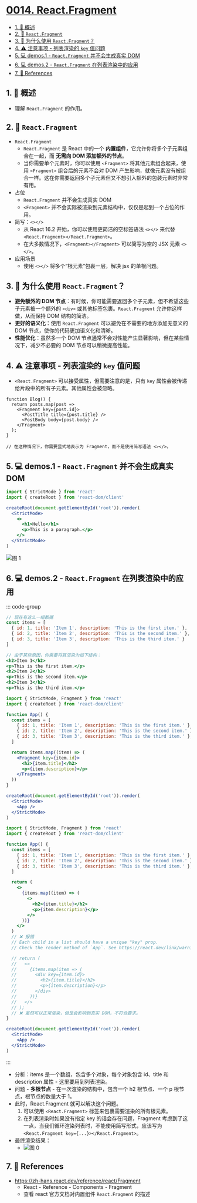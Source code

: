 # [0014. React.Fragment](https://github.com/Tdahuyou/TNotes.react/tree/main/notes/0014.%20React.Fragment)

<!-- region:toc -->

- [1. 📝 概述](#1--概述)
- [2. 📒 `React.Fragment`](#2--reactfragment)
- [3. 🤔 为什么使用 `React.Fragment`？](#3--为什么使用-reactfragment)
- [4. ⚠️ 注意事项 - 列表渲染的 `key` 值问题](#4-️-注意事项---列表渲染的-key-值问题)
- [5. 💻 demos.1 - `React.Fragment` 并不会生成真实 DOM](#5--demos1---reactfragment-并不会生成真实-dom)
- [6. 💻 demos.2 - `React.Fragment` 在列表渲染中的应用](#6--demos2---reactfragment-在列表渲染中的应用)
- [7. 🔗 References](#7--references)

<!-- endregion:toc -->

## 1. 📝 概述

- 理解 `React.Fragment` 的作用。

## 2. 📒 `React.Fragment`

- `React.Fragment`
  - `React.Fragment` 是 React 中的一个 **内置组件**，它允许你将多个子元素组合在一起，而 **无需向 DOM 添加额外的节点**。
  - 当你需要单个元素时，你可以使用 `<Fragment>` 将其他元素组合起来，使用 `<Fragment>` 组合后的元素不会对 DOM 产生影响，就像元素没有被组合一样。这在你需要返回多个子元素但又不想引入额外的包装元素时非常有用。
- 占位
  - `React.Fragment` 并不会生成真实 DOM
  - `<Fragment>` 并不会实际被渲染到元素结构中，仅仅是起到一个占位的作用。
- 简写：`<></>`
  - 从 React 16.2 开始，你可以使用更简洁的空标签语法 `<></>` 来代替 `<React.Fragment></React.Fragment>`。
  - 在大多数情况下，`<Fragment></Fragment>` 可以简写为空的 JSX 元素 `<></>`。
- 应用场景
  - 使用 `<></>` 将多个“根元素”包裹一层，解决 jsx 的单根问题。

## 3. 🤔 为什么使用 `React.Fragment`？

- **避免额外的 DOM 节点**：有时候，你可能需要返回多个子元素，但不希望这些子元素被一个额外的 `<div>` 或其他标签包裹。`React.Fragment` 允许你这样做，从而保持 DOM 结构的简洁。
- **更好的语义化**：使用 `React.Fragment` 可以避免在不需要的地方添加无意义的 DOM 节点，使你的代码更加语义化和清晰。
- **性能优化**：虽然多一个 DOM 节点通常不会对性能产生显著影响，但在某些情况下，减少不必要的 DOM 节点可以稍微提高性能。

## 4. ⚠️ 注意事项 - 列表渲染的 `key` 值问题

- `<React.Fragment>` 可以接受属性，但需要注意的是，只有 `key` 属性会被传递给片段中的所有子元素。其他属性会被忽略。

```js{3,6}
function Blog() {
  return posts.map(post =>
    <Fragment key={post.id}>
      <PostTitle title={post.title} />
      <PostBody body={post.body} />
    </Fragment>
  );
}

// 在这种情况下，你需要显式地表示为 Fragment，而不是使用简写语法 <></>。
```

## 5. 💻 demos.1 - `React.Fragment` 并不会生成真实 DOM

```jsx {6-9}
import { StrictMode } from 'react'
import { createRoot } from 'react-dom/client'

createRoot(document.getElementById('root')).render(
  <StrictMode>
    <>
      <h1>Hello</h1>
      <p>This is a paragraph.</p>
    </>
  </StrictMode>
)
```

![图 1](https://cdn.jsdelivr.net/gh/tnotesjs/imgs@main/2025-06-27-22-06-46.png)

## 6. 💻 demos.2 - `React.Fragment` 在列表渲染中的应用

::: code-group

```jsx [🎯 需求描述]
// 现在有这么一组数据
const items = [
  { id: 1, title: 'Item 1', description: 'This is the first item.' },
  { id: 2, title: 'Item 2', description: 'This is the second item.' },
  { id: 3, title: 'Item 3', description: 'This is the third item.' }
]

// 由于某些原因，你需要将其渲染为如下结构：
<h2>Item 1</h2>
<p>This is the first item.</p>
<h2>Item 2</h2>
<p>This is the second item.</p>
<h2>Item 3</h2>
<p>This is the third item.</p>
```

```jsx [✅ 正确写法] {12-15}
import { StrictMode, Fragment } from 'react'
import { createRoot } from 'react-dom/client'

function App() {
  const items = [
    { id: 1, title: 'Item 1', description: 'This is the first item.' },
    { id: 2, title: 'Item 2', description: 'This is the second item.' },
    { id: 3, title: 'Item 3', description: 'This is the third item.' },
  ]

  return items.map((item) => (
    <Fragment key={item.id}>
      <h2>{item.title}</h2>
      <p>{item.description}</p>
    </Fragment>
  ))
}

createRoot(document.getElementById('root')).render(
  <StrictMode>
    <App />
  </StrictMode>
)
```

```jsx [❌ 错误写法] {14-17}
import { StrictMode, Fragment } from 'react'
import { createRoot } from 'react-dom/client'

function App() {
  const items = [
    { id: 1, title: 'Item 1', description: 'This is the first item.' },
    { id: 2, title: 'Item 2', description: 'This is the second item.' },
    { id: 3, title: 'Item 3', description: 'This is the third item.' },
  ]

  return (
    <>
      {items.map((item) => (
        <>
          <h2>{item.title}</h2>
          <p>{item.description}</p>
        </>
      ))}
    </>
  )
  // ❌ 报错
  // Each child in a list should have a unique "key" prop.
  // Check the render method of `App`. See https://react.dev/link/warning-keys for more information.

  // return (
  //   <>
  //     {items.map(item => (
  //       <div key={item.id}>
  //         <h2>{item.title}</h2>
  //         <p>{item.description}</p>
  //       </div>
  //     ))}
  //   </>
  // );
  // ❌ 虽然可以正常渲染，但是会影响到真实 DOM，不符合要求。
}

createRoot(document.getElementById('root')).render(
  <StrictMode>
    <App />
  </StrictMode>
)
```

:::

- 分析：items 是一个数组，包含多个对象，每个对象包含 id、title 和 description 属性 - 这里要用到列表渲染。
- 问题 - **多根节点** - 在一次渲染的结构中，包含一个 h2 根节点、一个 p 根节点，根节点的数量大于 1。
- 此时，React.Fragment 就可以解决这个问题。
  1. 可以使用 `<React.Fragment>` 标签来包裹需要渲染的所有根元素。
  2. 在列表渲染时如果没有指定 key 的话会存在问题，Fragment 考虑到了这一点，当我们循环渲染列表时，不能使用简写形式，应该写为 `<React.Fragment key={...}></React.Fragment>`。
- 最终渲染结果：
  - ![图 0](https://cdn.jsdelivr.net/gh/tnotesjs/imgs@main/2025-06-27-22-06-30.png)

## 7. 🔗 References

- https://zh-hans.react.dev/reference/react/Fragment
  - React - Reference - Components - Fragment
  - 查看 react 官方文档对内置组件 `React.Fragment` 的描述

